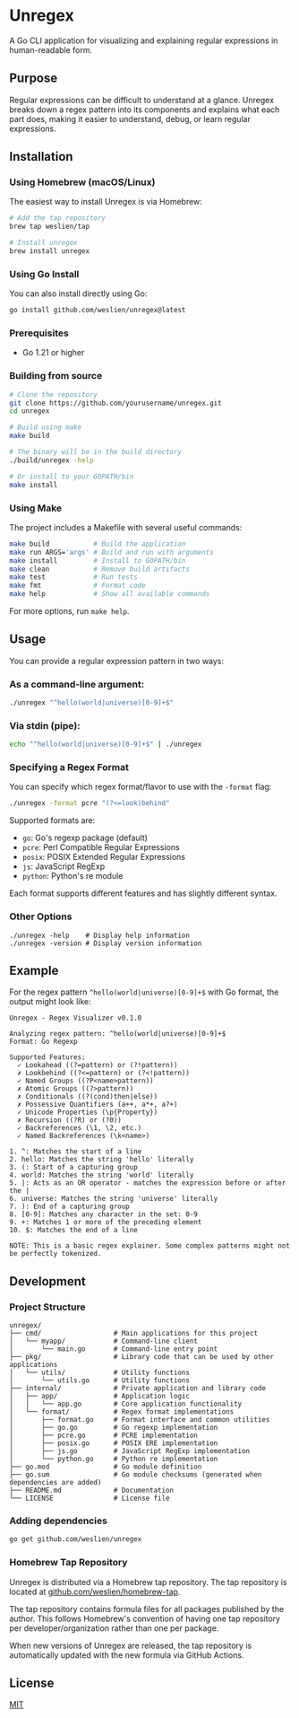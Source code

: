 # Unregex

A Go CLI application for visualizing and explaining regular expressions in human-readable form.

## Purpose

Regular expressions can be difficult to understand at a glance. Unregex breaks down a regex pattern into its components and explains what each part does, making it easier to understand, debug, or learn regular expressions.

## Installation

### Using Homebrew (macOS/Linux)

The easiest way to install Unregex is via Homebrew:

```bash
# Add the tap repository
brew tap weslien/tap

# Install unregex
brew install unregex
```

### Using Go Install

You can also install directly using Go:

```bash
go install github.com/weslien/unregex@latest
```

### Prerequisites

- Go 1.21 or higher

### Building from source

```bash
# Clone the repository
git clone https://github.com/yourusername/unregex.git
cd unregex

# Build using make
make build

# The binary will be in the build directory
./build/unregex -help

# Or install to your GOPATH/bin
make install
```

### Using Make

The project includes a Makefile with several useful commands:

```bash
make build           # Build the application
make run ARGS='args' # Build and run with arguments
make install         # Install to GOPATH/bin
make clean           # Remove build artifacts
make test            # Run tests
make fmt             # Format code
make help            # Show all available commands
```

For more options, run `make help`.

## Usage

You can provide a regular expression pattern in two ways:

### As a command-line argument:

```bash
./unregex "^hello(world|universe)[0-9]+$"
```

### Via stdin (pipe):

```bash
echo "^hello(world|universe)[0-9]+$" | ./unregex
```

### Specifying a Regex Format

You can specify which regex format/flavor to use with the `-format` flag:

```bash
./unregex -format pcre "(?<=look)behind"
```

Supported formats are:
- `go`: Go's regexp package (default)
- `pcre`: Perl Compatible Regular Expressions
- `posix`: POSIX Extended Regular Expressions
- `js`: JavaScript RegExp
- `python`: Python's re module

Each format supports different features and has slightly different syntax.

### Other Options

```
./unregex -help    # Display help information
./unregex -version # Display version information
```

## Example

For the regex pattern `^hello(world|universe)[0-9]+$` with Go format, the output might look like:

```
Unregex - Regex Visualizer v0.1.0

Analyzing regex pattern: ^hello(world|universe)[0-9]+$
Format: Go Regexp

Supported Features:
  ✓ Lookahead ((?=pattern) or (?!pattern))
  ✗ Lookbehind ((?<=pattern) or (?<!pattern))
  ✓ Named Groups ((?P<name>pattern))
  ✗ Atomic Groups ((?>pattern))
  ✗ Conditionals ((?(cond)then|else))
  ✗ Possessive Quantifiers (a++, a*+, a?+)
  ✓ Unicode Properties (\p{Property})
  ✗ Recursion ((?R) or (?0))
  ✓ Backreferences (\1, \2, etc.)
  ✓ Named Backreferences (\k<name>)

1. ^: Matches the start of a line
2. hello: Matches the string 'hello' literally
3. (: Start of a capturing group
4. world: Matches the string 'world' literally
5. |: Acts as an OR operator - matches the expression before or after the |
6. universe: Matches the string 'universe' literally
7. ): End of a capturing group
8. [0-9]: Matches any character in the set: 0-9
9. +: Matches 1 or more of the preceding element
10. $: Matches the end of a line

NOTE: This is a basic regex explainer. Some complex patterns might not be perfectly tokenized.
```

## Development

### Project Structure

```
unregex/
├── cmd/                  # Main applications for this project
│   └── myapp/            # Command-line client
│       └── main.go       # Command-line entry point
├── pkg/                  # Library code that can be used by other applications
│   └── utils/            # Utility functions
│       └── utils.go      # Utility functions
├── internal/             # Private application and library code
│   ├── app/              # Application logic
│   │   └── app.go        # Core application functionality
│   └── format/           # Regex format implementations 
│       ├── format.go     # Format interface and common utilities
│       ├── go.go         # Go regexp implementation
│       ├── pcre.go       # PCRE implementation
│       ├── posix.go      # POSIX ERE implementation
│       ├── js.go         # JavaScript RegExp implementation
│       └── python.go     # Python re implementation
├── go.mod                # Go module definition
├── go.sum                # Go module checksums (generated when dependencies are added)
├── README.md             # Documentation
└── LICENSE               # License file
```

### Adding dependencies

```bash
go get github.com/weslien/unregex
```

### Homebrew Tap Repository

Unregex is distributed via a Homebrew tap repository. The tap repository is located at [github.com/weslien/homebrew-tap](https://github.com/weslien/homebrew-tap).

The tap repository contains formula files for all packages published by the author. This follows Homebrew's convention of having one tap repository per developer/organization rather than one per package.

When new versions of Unregex are released, the tap repository is automatically updated with the new formula via GitHub Actions.

## License

[MIT](LICENSE)